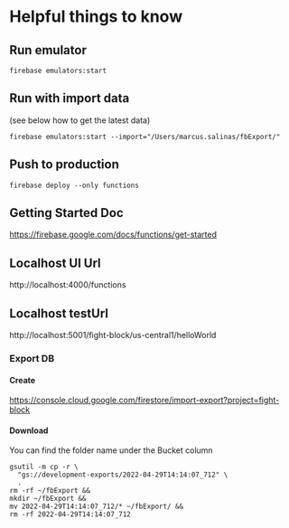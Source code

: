 
# Helpful things to know

## Run emulator 
```shell
firebase emulators:start
```

## Run with import data 
(see below how to get the latest data)
```shell
firebase emulators:start --import="/Users/marcus.salinas/fbExport/"
```

## Push to production
```shell
firebase deploy --only functions
```

## Getting Started Doc
https://firebase.google.com/docs/functions/get-started

## Localhost UI Url
http://localhost:4000/functions 

## Localhost testUrl
http://localhost:5001/fight-block/us-central1/helloWorld

### Export DB
#### Create
https://console.cloud.google.com/firestore/import-export?project=fight-block

#### Download
You can find the folder name under the Bucket column
```shell
gsutil -m cp -r \
  "gs://development-exports/2022-04-29T14:14:07_712" \
  .
rm -rf ~/fbExport && 
mkdir ~/fbExport && 
mv 2022-04-29T14:14:07_712/* ~/fbExport/ && 
rm -rf 2022-04-29T14:14:07_712
```
